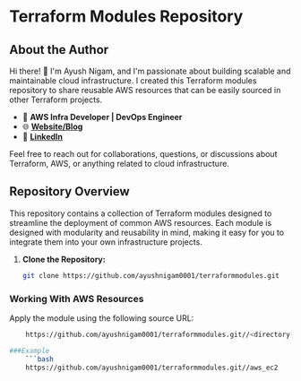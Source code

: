 # Terraform Modules Repository

## About the Author

Hi there! 👋 I'm Ayush Nigam, and I'm passionate about building scalable and maintainable cloud infrastructure. I created this Terraform modules repository to share reusable AWS resources that can be easily sourced in other Terraform projects.

- 🚀 **AWS Infra Developer | DevOps Engineer**
- 🌐 **[Website/Blog](https://medium.com/@ayushnigam0002)**
- 💼 **[LinkedIn](https://www.linkedin.com/in/the-ayush-nigam/)**

Feel free to reach out for collaborations, questions, or discussions about Terraform, AWS, or anything related to cloud infrastructure.

## Repository Overview

This repository contains a collection of Terraform modules designed to streamline the deployment of common AWS resources. Each module is designed with modularity and reusability in mind, making it easy for you to integrate them into your own infrastructure projects.

1. **Clone the Repository:**
   ```bash
   git clone https://github.com/ayushnigam0001/terraformmodules.git

### Working With AWS Resources

Apply the module using the following source URL:
```bash
    https://github.com/ayushnigam0001/terraformmodules.git//<directory-name>

###Example
    ```bash
    https://github.com/ayushnigam0001/terraformmodules.git//aws_ec2
   
